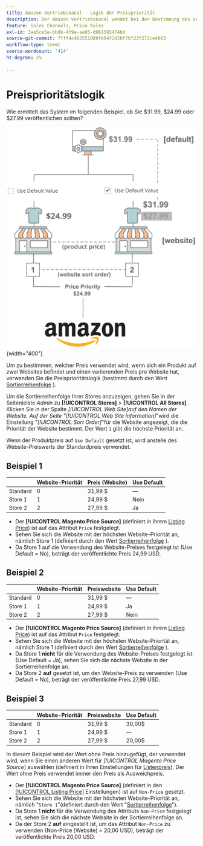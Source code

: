 ```yaml
---
title: Amazon-Vertriebskanal - Logik der Preispriorität
description: Der Amazon-Vertriebskanal wendet bei der Bestimmung des veröffentlichten Preises für eine Amazon-Auflistung eine Priorisierung an.
feature: Sales Channels, Price Rules
exl-id: 3aa5ce5e-bb8b-4f9e-ae95-d961565474bd
source-git-commit: 7fff4c463551089fb64f2d5bf7bf23f272ce4663
workflow-type: tm+mt
source-wordcount: '414'
ht-degree: 2%

---
```


# Preisprioritätslogik

Wie ermittelt das System im folgenden Beispiel, ob Sie $31.99, $24.99 oder $27.99 veröffentlichen sollten?

![Commerce-Preisbereich](assets/amazon-price-scope.png){width="400"}

Um zu bestimmen, welcher Preis verwendet wird, wenn sich ein Produkt auf zwei Websites befindet und einen variierenden Preis pro Website hat, verwenden Sie die Preisprioritätslogik (bestimmt durch den Wert [Sortierreihenfolge](https://experienceleague.adobe.com/docs/commerce-admin/stores-sales/site-store/store-views.html) ).

Um die Sortierreihenfolge Ihrer Stores anzuzeigen, gehen Sie in der Seitenleiste _Admin_ zu **[!UICONTROL Stores]** > **[!UICONTROL All Stores]** . Klicken Sie in der Spalte _[!UICONTROL Web Site]_auf den Namen der Website. Auf der Seite &quot;_[!UICONTROL Web Site Information]_&quot;wird die Einstellung &quot;_[!UICONTROL Sort Order]_&quot;für die Website angezeigt, die die Priorität der Website bestimmt. Der Wert `1` gibt die höchste Priorität an.

Wenn der Produktpreis auf `Use Default` gesetzt ist, wird anstelle des Website-Preiswerts der Standardpreis verwendet.

## Beispiel 1

|         | Website-Priorität | Preis (Website) | Use Default |
|---------|------------------|-----------------|-------------|
| Standard | 0 | 31,99 $ | — |
| Store 1 | 1 | 24,99 $ | Nein |
| Store 2 | 2 | 27,99 $ | Ja |

- Der **[!UICONTROL Magento Price Source]** (definiert in Ihrem [Listing Price](./listing-price.md)) ist auf das Attribut `Price` festgelegt.
- Sehen Sie sich die Website mit der höchsten Website-Priorität an, nämlich Store 1 (definiert durch den Wert [Sortierreihenfolge](https://experienceleague.adobe.com/docs/commerce-admin/stores-sales/site-store/store-views.html) ).
- Da Store 1 auf die Verwendung des Website-Preises festgelegt ist (Use Default = No), beträgt der veröffentlichte Preis 24,99 USD.

## Beispiel 2

|         | Website-Priorität | Preiswebsite | Use Default |
|---------|------------------|---------------|-------------|
| Standard | 0 | 31,99 $ | — |
| Store 1 | 1 | 24,99 $ | Ja |
| Store 2 | 2 | 27,99 $ | Nein |

- Der **[!UICONTROL Magento Price Source]** (definiert in Ihrem [Listing Price](./listing-price.md)) ist auf das Attribut `Price` festgelegt.
- Sehen Sie sich die Website mit der höchsten Website-Priorität an, nämlich Store 1 (definiert durch den Wert [Sortierreihenfolge](https://experienceleague.adobe.com/docs/commerce-admin/stores-sales/site-store/store-views.html) ).
- Da Store 1 **nicht** für die Verwendung des Website-Preises festgelegt ist (Use Default = Ja), sehen Sie sich die nächste Website in der Sortierreihenfolge an.
- Da Store 2 **auf** gesetzt ist, um den Website-Preis zu verwenden (Use Default = No), beträgt der veröffentlichte Preis 27,99 USD.

## Beispiel 3

|         | Website-Priorität | Preiswebsite | Use Default |
|---------|------------------|---------------|-------------|
| Standard | 0 | 31,99 $ | 30,00$ |
| Store 1 | 1 | 24,99 $ | — |
| Store 2 | 2 | 27,99 $ | 20,00$ |

In diesem Beispiel wird der Wert ohne Preis hinzugefügt, der verwendet wird, wenn Sie einen anderen Wert für _[!UICONTROL Magento Price Source_] auswählen (definiert in Ihren Einstellungen für [Listenpreis](./listing-price.md)). Der Wert ohne Preis verwendet immer den Preis als Ausweichpreis.

- Der **[!UICONTROL Magento Price Source]** (definiert in den [[!UICONTROL Listing Price]](./listing-price.md) Einstellungen) ist auf `Non-Price` gesetzt.
- Sehen Sie sich die Website mit der höchsten Website-Priorität an, nämlich &quot;`Store 1`&quot;(definiert durch den Wert &quot;[Sortierreihenfolge](https://experienceleague.adobe.com/docs/commerce-admin/stores-sales/site-store/store-views.html)&quot;).
- Da Store 1 **nicht** für die Verwendung des Attributs `Non-Price` festgelegt ist, sehen Sie sich die nächste Website in der Sortierreihenfolge an.
- Da der Store 2 **auf** eingestellt ist, um das Attribut `Non-Price` zu verwenden (Non-Price [Website] = 20,00 USD), beträgt der veröffentlichte Preis 20,00 USD.

